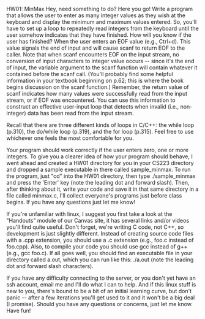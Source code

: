 HW01: MinMax
Hey, need something to do? Here you go! Write a program that allows the user to enter as many integer values as they wish at the keyboard and display the minimum and maximum values entered. So, you'll have to set up a loop to repeatedly read integers from the keyboard until the user somehow indicates that they have finished. How will you know if the user has finished? When the user enters an EOF value (e.g., Ctrl+d). This value signals the end of input and will cause scanf to return EOF to the caller. Note that when scanf encounters EOF on the input stream, no conversion of input characters to integer value occurs -- since it's the end of input, the variable argument to the scanf function will contain whatever it contained before the scanf call. (You'll probably find some helpful information in your textbook beginning on p.62; this is where the book begins discussion on the scanf function.) Remember, the return value of scanf indicates how many values were successfully read from the input stream, or if EOF was encountered. You can use this information to construct an effective user-input loop that detects when invalid (i.e., non-integer) data has been read from the input stream.

Recall that there are three different kinds of loops in C/C++: the while loop (p.310), the do/while loop (p.319), and the for loop (p.315). Feel free to use whichever one feels the most comfortable for you.

Your program should work correctly if the user enters zero, one or more integers. To give you a clearer idea of how your program should behave, I went ahead and created a HW01 directory for you in your CS223 directory and dropped a sample executable in there called sample_minmax. To run the program, just "cd" into the HW01 directory, then type ./sample_minmax and press the 'Enter' key (note the leading dot and forward slash). Then, after thinking about it, write your code and save it in that same directory in a file called minmax.c, I'll collect everyone's programs just before class begins. If you have any questions just let me know!

If you're unfamiliar with linux, I suggest you first take a look at the "Handouts" module of our Canvas site, it has several links and/or videos you'll find quite useful. Don't forget, we're writing C code, not C++, so development is just slightly different. Instead of creating source code files with a .cpp extension, you should use a .c extension (e.g., foo.c instead of foo.cpp). Also, to compile your code you should use gcc instead of g++ (e.g., gcc foo.c). If all goes well, you should find an executable file in your directory called a.out, which you can run like this: ./a.out (note the leading dot and forward slash characters).

If you have any difficulty connecting to the server, or you don't yet have an ssh account, email me and I'll do what I can to help. And if this linux stuff is new to you, there's bound to be a bit of an initial learning curve, but don't panic -- after a few iterations you'll get used to it and it won't be a big deal (I promise). Should you have any questions or concerns, just let me know. Have fun!
